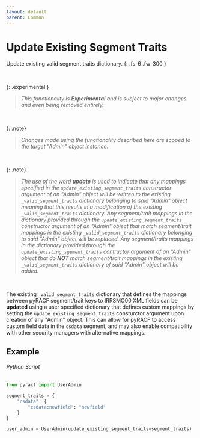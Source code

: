 ```yaml
---
layout: default
parent: Common
---
```


# Update Existing Segment Traits

Update existing valid segment traits dictionary.
{: .fs-6 .fw-300 }

&nbsp;

{: .experimental }
> _This functionality is **Experimental** and is subject to major changes and even being removed entirely._

&nbsp;

{: .note}
> _Changes made using the functionality described here are scoped to the target "Admin" object instance._

&nbsp;

{: .note}
 > _The use of the word **update** is used to indicate that any mappings specified in the `update_existing_segment_traits` constructor argument of an "Admin" object will be written to the existing `_valid_segment_traits` dictionary belonging to said "Admin" object meaning that this results in a modification of the existing `_valid_segment_traits` dictionary. Any segment/trait mappings in the dictionary provided through the `update_existing_segment_traits` constructor argument of an "Admin" object that match segment/trait mappings in the existing `_valid_segment_traits` dictionary belonging to said "Admin" object will be replaced. Any segment/traits mappings in the dictionary provided through the `update_existing_sgement_traits` contructor argument of an "Admin" object that do **NOT** match segment/trait mappings in the existing `_valid_segment_traits` dictionary of said "Admin" object will be added._

&nbsp;

The existing `_valid_segment_traits` dictionary that defines the mappings between pyRACF segment/trait keys to IRRSMO00 XML fields can be **updated** using a user specified dictionary that defines custom mappings by setting the `update_existing_segment_traits` consturctor argument upon creation of any "Admin" object. This can allow for pyRACF to access custom field data in the `csdata` segment, and may also enable compatibility with other security managers with alternative mappings.

## Example

###### Python Script
```python 
from pyracf import UserAdmin

segment_traits = {
    "csdata": {
        "csdata:newfield": "newfield"
    }
}

user_admin = UserAdmin(update_existing_segment_traits=segment_traits)
```
